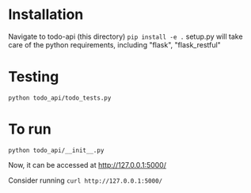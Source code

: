 # Installation
Navigate to todo-api (this directory)
`pip install -e .`
setup.py will take care of the python requirements, including "flask", "flask_restful"

# Testing
`python todo_api/todo_tests.py`

# To run
`python todo_api/__init__.py`

Now, it can be accessed at http://127.0.0.1:5000/

Consider running
`curl http://127.0.0.1:5000/`
